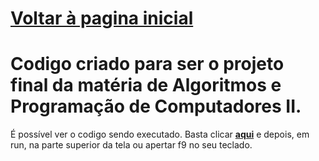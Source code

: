 <h1><a href="https://phcastello.github.io">Voltar à pagina inicial</a></h1>
<h1>Codigo criado para ser o projeto final da matéria de Algoritmos e Programação de Computadores II.</h1>
  É possível ver o codigo sendo executado.
  Basta clicar <strong><a href="https://onlinegdb.com/6-81uaRRm" target="_blank">aqui</a></strong> e depois, em run, na parte superior da tela ou apertar f9 no seu teclado.
</p>
